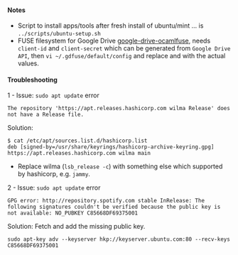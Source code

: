 #### Notes
- Script to install apps/tools after fresh install of ubuntu/mint ... is `../scripts/ubuntu-setup.sh`
- FUSE filesystem for Google Drive [google-drive-ocamlfuse](https://github.com/astrada/google-drive-ocamlfuse?tab=readme-ov-file#usage), needs `client-id` and `client-secret` which can be generated from `Google Drive API`, then `vi ~/.gdfuse/default/config` and replace <client-id> and <client-secret> with the actual values.

#### Troubleshooting
1 - Issue: `sudo apt update` error
```
The repository 'https://apt.releases.hashicorp.com wilma Release' does not have a Release file.
```
Solution:
```
$ cat /etc/apt/sources.list.d/hashicorp.list
deb [signed-by=/usr/share/keyrings/hashicorp-archive-keyring.gpg]     https://apt.releases.hashicorp.com wilma main
```
- Replace wilma (`lsb_release -c`) with something else which supported by hashicorp, e.g. `jammy`.  

2 - Issue: `sudo apt update` error
```
GPG error: http://repository.spotify.com stable InRelease: The following signatures couldn't be verified because the public key is not available: NO_PUBKEY C85668DF69375001
```
Solution: Fetch and add the missing public key.
```
sudo apt-key adv --keyserver hkp://keyserver.ubuntu.com:80 --recv-keys C85668DF69375001
```

